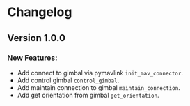 # Changelog

## Version 1.0.0

### New Features:

* Add connect to gimbal via pymavlink `init_mav_connector`.
* Add control gimbal `control_gimbal`.
* Add maintain connection to gimbal `maintain_connection`.
* Add get orientation from gimbal `get_orientation`.
